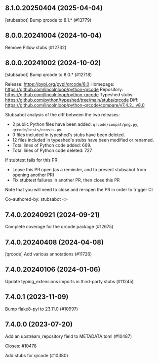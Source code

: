 ## 8.1.0.20250404 (2025-04-04)

[stubsabot] Bump qrcode to 8.1.* (#13779)

## 8.0.0.20241004 (2024-10-04)

Remove Pillow stubs (#12732)

## 8.0.0.20241002 (2024-10-02)

[stubsabot] Bump qrcode to 8.0.* (#12718)

Release: https://pypi.org/pypi/qrcode/8.0
Homepage: https://github.com/lincolnloop/python-qrcode
Repository: https://github.com/lincolnloop/python-qrcode
Typeshed stubs: https://github.com/python/typeshed/tree/main/stubs/qrcode
Diff: https://github.com/lincolnloop/python-qrcode/compare/v7.4.2...v8.0

Stubsabot analysis of the diff between the two releases:
 - 2 public Python files have been added: `qrcode/compat/png.py`, `qrcode/tests/consts.py`.
 - 0 files included in typeshed's stubs have been deleted.
 - 12 files included in typeshed's stubs have been modified or renamed.
 - Total lines of Python code added: 669.
 - Total lines of Python code deleted: 727.

If stubtest fails for this PR:
- Leave this PR open (as a reminder, and to prevent stubsabot from opening another PR)
- Fix stubtest failures in another PR, then close this PR

Note that you will need to close and re-open the PR in order to trigger CI

Co-authored-by: stubsabot <>

## 7.4.0.20240921 (2024-09-21)

Complete coverage for the qrcode package (#12675)

## 7.4.0.20240408 (2024-04-08)

[qrcode] Add various annotations (#11726)

## 7.4.0.20240106 (2024-01-06)

Update typing_extensions imports in third-party stubs (#11245)

## 7.4.0.1 (2023-11-09)

Bump flake8-pyi to 23.11.0 (#10997)

## 7.4.0.0 (2023-07-20)

Add an upstream_repository field to METADATA.toml (#10487)

Closes: #10478

Add stubs for qrcode (#10380)

